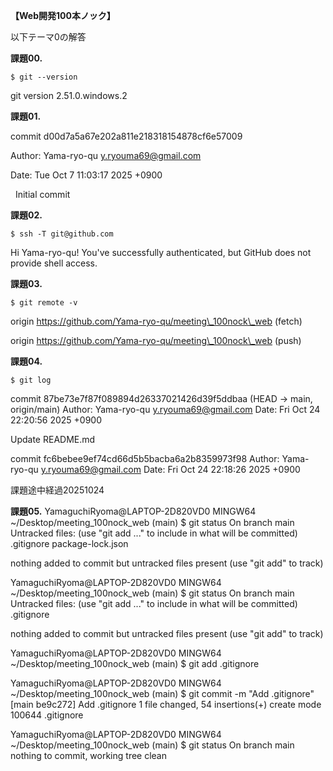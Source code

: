 **【Web開発100本ノック】**



以下テーマ0の解答




**課題00.**

    $ git --version

git version 2.51.0.windows.2



**課題01.**

commit d00d7a5a67e202a811e218318154878cf6e57009

Author: Yama-ryo-qu [y.ryouma69@gmail.com](mailto:y.ryouma69@gmail.com)

Date:   Tue Oct 7 11:03:17 2025 +0900



    Initial commit



**課題02.**

    $ ssh -T git@github.com

Hi Yama-ryo-qu! You've successfully authenticated, but GitHub does not provide shell access.



**課題03.**

    $ git remote -v

origin  https://github.com/Yama-ryo-qu/meeting\_100nock\_web (fetch)

origin  https://github.com/Yama-ryo-qu/meeting\_100nock\_web (push)


**課題04.**

    $ git log
commit 87be73e7f87f089894d26337021426d39f5ddbaa (HEAD -> main, origin/main)
Author: Yama-ryo-qu <y.ryouma69@gmail.com>
Date:   Fri Oct 24 22:20:56 2025 +0900

Update README.md

commit fc6bebee9ef74cd66d5b5bacba6a2b8359973f98
Author: Yama-ryo-qu <y.ryouma69@gmail.com>
Date:   Fri Oct 24 22:18:26 2025 +0900

課題途中経過20251024


**課題05.**
YamaguchiRyoma@LAPTOP-2D820VD0 MINGW64 ~/Desktop/meeting_100nock_web (main)
        $ git status
On branch main
Untracked files:
  (use "git add <file>..." to include in what will be committed)
        .gitignore
        package-lock.json

nothing added to commit but untracked files present (use "git add" to track)

YamaguchiRyoma@LAPTOP-2D820VD0 MINGW64 ~/Desktop/meeting_100nock_web (main)
        $ git status
On branch main
Untracked files:
  (use "git add <file>..." to include in what will be committed)
        .gitignore

nothing added to commit but untracked files present (use "git add" to track)

YamaguchiRyoma@LAPTOP-2D820VD0 MINGW64 ~/Desktop/meeting_100nock_web (main)
        $ git add .gitignore

YamaguchiRyoma@LAPTOP-2D820VD0 MINGW64 ~/Desktop/meeting_100nock_web (main)
        $ git commit -m "Add .gitignore"
[main be9c272] Add .gitignore
 1 file changed, 54 insertions(+)
 create mode 100644 .gitignore

YamaguchiRyoma@LAPTOP-2D820VD0 MINGW64 ~/Desktop/meeting_100nock_web (main)
        $ git status
On branch main
nothing to commit, working tree clean





